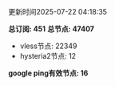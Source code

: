 更新时间2025-07-22 04:18:35

**总订阅: 451**
**总节点: 47407**
- vless节点: 22349
- hysteria2节点: 12

**google ping有效节点: 16**
